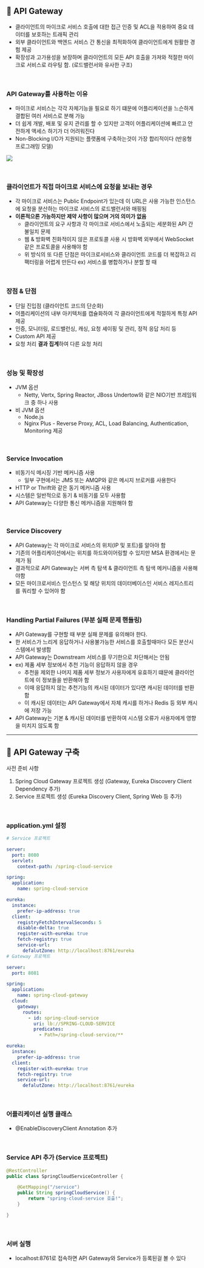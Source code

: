 ## 📘 API Gateway

- 클라이언트의 마이크로 서비스 호출에 대한 접근 인증 및 ACL을 적용하여 중요 데이터를 보호하는 트래픽 관리
- 외부 클라이언트와 백엔드 서비스 간 통신을 최적화하여 클라이언트에게 원활한 경험 제공
- 확장성과 고가용성을 보장하며 클라이언트의 모든 API 호출을 가져와 적절한 마이크로 서비스로 라우팅 함.
  (로드밸런서와 유사한 구조)

<br>

### **API Gateway를 사용하는 이유**

- 마이크로 서비스는 각각 자체기능을 필요로 하기 떄문에 어플리케이션을 느슨하게 결합된 여러 서비스로 분해 가능
- 더 쉽게 개발, 배포 및 유지 관리를 할 수 있지만 고객이 어플리케이션에 빠르고 안전하게 액세스 하기가 더 어려워진다
- Non-Blocking I/O가 지원되는 플랫폼에 구축하는것이 가장 합리적이다 (반응형 프로그래밍 모델)

![](./1.png)

<br>

### **클라이언트가 직접 마이크로 서비스에 요청을 보내는 경우**

- 각 마이크로 서비스는 Public Endpoint가 있는데 이 URL은 사용 가능한 인스턴스에 요청을 분산하는
  마이크로 서비스의 로드밸런서와 매핑됨
- **이론적으론 가능하지만 제약 사항이 많으며 거의 의미가 없음**
  - 클라이언트의 요구 사항과 각 마이크로 서비스에서 노출되는 세분화된 API 간 불일치 문제
  - 웹 & 방화벽 친화적이지 않은 프로토콜 사용 시 방화벽 외부에서 WebSocket 같은 프로토콜을 사용해야 함
  - 위 방식의 또 다른 단점은 마이크로서비스와 클라이언트 코드를 더 복잡하고 리팩터링을 어렵게 만든다
    ex) 서비스를 병합하거나 분할 할 때

<br>

### **장점 & 단점**

- 단일 진입점 (클라이언트 코드의 단순화)
- 어플리케이션의 내부 아키텍처를 캡슐화하여 각 클라이언트에게 적절하게 특정 API 제공
- 인증, 모니터링, 로드밸런싱, 캐싱, 요청 셰이핑 및 관리, 정적 응답 처리 등
- Custom API 제공
- 요청 처리 **결과 집계**하여 다른 요청 처리

<br>

### **성능 및 확장성**

- JVM 옵션
  - Netty, Vertx, Spring Reactor, JBoss Undertow와 같은 NIO기반 프레임워크 중 하나 사용
- 비 JVM 옵션
  - Node.js
  - Nginx Plus - Reverse Proxy, ACL, Load Balancing, Authentication, Monitoring 제공

<br>

### **Service Invocation**

- 비동기식 메시징 기반 메커니즘 사용
  - 일부 구현에서는 JMS 또는 AMQP와 같은 메시지 브로커를 사용한다
- HTTP or Thrift와 같은 동기 메커니즘 사용
- 시스템은 일반적으로 동기 & 비동기를 모두 사용함
- API Gateway는 다양한 통신 메커니즘을 지원해야 함

<br>

### **Service Discovery**

- API Gateway는 각 마이크로 서비스의 위치(IP 및 포트)를 알아야 함
- 기존의 어플리케이션에서는 위치를 하드와이어링할 수 있지만 MSA 환경에서는 문제가 됨
- 결과적으로 API Gateway는 서버 측 탐색 & 클라이언트 측 탐색 메커니즘을 사용해야함
- 모든 마이크로서비스 인스턴스 및 해당 위치의 데이터베이스인 서비스 레지스트리를 쿼리할 수 있어야 함

<br>

### **Handling Partial Failures (부분 실패 문제 핸들링)**

- API Gateway를 구현할 때 부분 실패 문제를 유의해야 한다.
- 한 서비스가 느리게 응답하거나 사용불가능한 서비스를 호출할때마다 모든 분산시스템에서 발생함
- API Gateway는 Downstream 서비스를 무기한으로 차단해서는 안됨
- ex) 제품 세부 정보에서 추천 기능이 응답하지 않을 경우
  - 추천을 제외한 나머지 제품 세부 정보가 사용자에게 유효하기 떄문에 클라이언트에
    이 정보들을 반환해야 함
  - 이때 응답하지 않는 추천기능의 캐시된 데이터가 있다면 캐시된 데이터를 반환함
  - 이 캐시된 데이터는 API Gateway에서 자체 캐시를 하거나 Redis 등 외부 캐시에 저장 가능
- API Gateway는 기본 & 캐시된 데이터를 반환하여 시스템 오류가 사용자에게 영향을 미치지 않도록 함

------
## 📘 API Gateway 구축

사전 준비 사항

1. Spring Cloud Gateway 프로젝트 생성 (Gateway, Eureka Discovery Client Dependency 추가)
2. Service 프로젝트 생성 (Eureka Discovery Client, Spring Web 등 추가)

<br>

### **application.yml 설정**

```yaml
# Service 프로젝트

server:
  port: 8080
  servlet:
    context-path: /spring-cloud-service

spring:
  application:
    name: spring-cloud-service

eureka:
  instance:
    prefer-ip-address: true
  client:
    registryFetchIntervalSeconds: 5
    disable-delta: true
    register-with-eureka: true
    fetch-registry: true
    service-url:
      defalutZone: http://localhost:8761/eureka
# Gateway 프로젝트

server:
  port: 8081

spring:
  application:
    name: spring-cloud-gateway
  cloud:
    gateway:
      routes:
        - id: spring-cloud-service
          uri: lb://SPRING-CLOUD-SERVICE
          predicates:
            - Path=/spring-cloud-service/**

eureka:
  instance:
    prefer-ip-address: true
  client:
    register-with-eureka: true
    fetch-registry: true
    service-url:
      defalutZone: http://localhost:8761/eureka
```

<br>

### **어플리케이션 실행 클래스**

- @EnableDiscoveryClient Annotation 추가

<br>

### **Service API 추가 (Service 프로젝트)**

```java
@RestController
public class SpringCloudServiceController {

    @GetMapping("/service")
    public String springCloudService() {
        return "spring-cloud-service 호출!";
    }

}
```

<br>

### **서버 실행**

- localhost:8761로 접속하면 API Gateway와 Service가 등록된걸 볼 수 있다